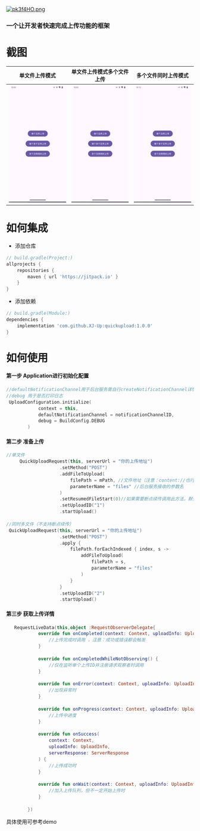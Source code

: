 [![pk3f4HO.png](https://s21.ax1x.com/2024/05/30/pk3f4HO.png)](https://imgse.com/i/pk3f4HO)
### 一个让开发者快速完成上传功能的框架

# 截图

| 单文件上传模式                                | 单文件上传模式多个文件上传                                                     | 多个文件同时上传模式                                           |
| ------------------------------------------------------------ | ------------------------------------------------------------ | ------------------------------------------------------------ |
| ![单文件上传模式](https://github.com/XJ-Up/quickupload/blob/main/pictureresources/one.gif?raw=true) | ![单文件上传模式多个文件上传](https://github.com/XJ-Up/quickupload/blob/main/pictureresources/two.gif?raw=true) | ![多个文件同时上传模式](https://github.com/XJ-Up/quickupload/blob/main/pictureresources/three.gif?raw=true) |


# 如何集成

- 添加仓库

```groovy
// build.gradle(Project:)
allprojects {
    repositories {
        maven { url 'https://jitpack.io' }
    }
}
```

- 添加依赖

```groovy
// build.gradle(Module:)
dependencies {
    implementation 'com.github.XJ-Up:quickupload:1.0.0'
}
```

# 如何使用

#### 第一步 Application进行初始化配置
```kotlin
//defaultNotificationChannel用于后台服务需自行createNotificationChannel详情见demo
//debug 用于是否打印日志
 UploadConfiguration.initialize(
            context = this,
            defaultNotificationChannel = notificationChannelID,
            debug = BuildConfig.DEBUG
        )
```
#### 第二步 准备上传
```kotlin
//单文件
     QuickUploadRequest(this, serverUrl = "你的上传地址")
                    .setMethod("POST")
                    .addFileToUpload(
                        filePath = mPath, //文件地址（注意：content://也行哦）
                        parameterName = "files" //后台服务接收的参数名
                    )
                    .setResumedFileStart(0)//如果需要断点续传调用此方法，默认情况下不需要调用
                    .setUploadID("1")
                    .startUpload()
					
//同时多文件（不支持断点续传）
 QuickUploadRequest(this, serverUrl = "你的上传地址")
                    .setMethod("POST")
                    .apply {
                        filePath.forEachIndexed { index, s ->
                            addFileToUpload(
                                filePath = s,
                                parameterName = "files"
                            )
                        }
                    }
                    .setUploadID("2")
                    .startUpload()
```
#### 第三步 获取上传详情
```kotlin
   RequestLiveData(this,object :RequestObserverDelegate{
            override fun onCompleted(context: Context, uploadInfo: UploadInfo) {
                //上传完成时调用 ，注意：成功或错误都会触发
            }

            override fun onCompletedWhileNotObserving() {
                //仅在监听单个上传ID并注册请求观察者时调用
            }

            override fun onError(context: Context, uploadInfo: UploadInfo, exception: Throwable) {
                //出现异常时
            }

            override fun onProgress(context: Context, uploadInfo: UploadInfo) {
                //上传中进度
            }

            override fun onSuccess(
                context: Context,
                uploadInfo: UploadInfo,
                serverResponse: ServerResponse
            ) {
                //上传成功时
            }

            override fun onWait(context: Context, uploadInfo: UploadInfo) {
                //加入上传队列，但不一定开始上传时
            }

        })
```
具体使用可参考demo

